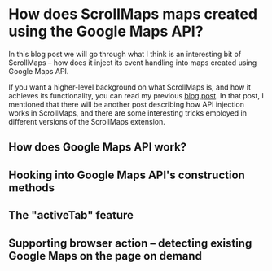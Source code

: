 # How does ScrollMaps maps created using the Google Maps API?

In this blog post we will go through what I think is an interesting bit of ScrollMaps – how does it inject its event handling into maps created using Google Maps API.

If you want a higher-level background on what ScrollMaps is, and how it achieves its functionality, you can read my previous [blog post](https://mauricelam.github.io/2022/02/23/scrollmaps-origin-story.html). In that post, I mentioned that there will be another post describing how API injection works in ScrollMaps, and there are some interesting tricks employed in different versions of the ScrollMaps extension.

## How does Google Maps API work?

## Hooking into Google Maps API's construction methods

## The "activeTab" feature

## Supporting browser action – detecting existing Google Maps on the page on demand
